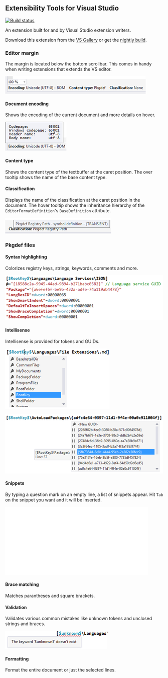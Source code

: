 
## Extensibility Tools for Visual Studio

[![Build status](https://ci.appveyor.com/api/projects/status/hv6uyc059rqbc6fj?svg=true)](https://ci.appveyor.com/project/madskristensen/extensibilitytools)

An extension built for and by Visual Studio extension writers.

Download this extension from the [VS Gallery](https://visualstudiogallery.msdn.microsoft.com/ab39a092-1343-46e2-b0f1-6a3f91155aa6)
or get the [nightly build](http://vsixgallery.com/extension/f8330d54-0469-43a7-8fc0-7f19febeb897/).

### Editor margin
The margin is located below the bottom scrollbar. This comes in handy
when writing extensions that extends the VS editor.

![Bottom margin](art/margin.png)

#### Document encoding
Shows the encoding of the current document and more details on hover.

![Document encoding](art/margin-encoding.png)

#### Content type
Shows the content type of the textbuffer at the caret position. The
over tooltip shows the name of the base content type.

#### Classification
Displays the name of the classification at the caret position in the
document. The hover tooltip shows the inheritance hierarchy of the
`EditorFormatDefinition`'s `BaseDefinition` attribute.

![Classifications](art/margin-classification.png)

### Pkgdef files

#### Syntax highlighting
Colorizes registry keys, strings, keywords, comments and more.

![Pkgdef colorization](art/pkgdef-colorization.png)

#### Intellisense
Intellisense is provided for tokens and GUIDs.

![Pkgdef token Intellisense](art/pkgdef-intellisense-tokens.png)

![Pkgdef token Intellisense](art/pkgdef-intellisense-guids.png)

#### Snippets
By typing a question mark on an empty line, a list of snippets appear.
Hit `Tab` on the snippet you want and it will be inserted.

![Pkgdef snippets](art/pkgdef-snippets.gif)

#### Brace matching
Matches parantheses and square brackets.

#### Validation
Validates various common mistakes like unknown tokens and unclosed strings and braces.

![Pkgdef validation](art/pkgdef-validation.png)

#### Formatting
Format the entire document or just the selected lines.